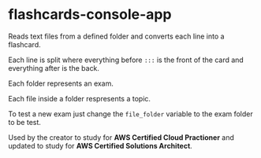 # flashcards-console-app

Reads text files from a defined folder and converts each line into a flashcard.

Each line is split where everything before `:::` is the front of the card and everything after is the back.

Each folder represents an exam.

Each file inside a folder respresents a topic.

To test a new exam just change the `file_folder` variable to the exam folder to be test.

Used by the creator to study for **AWS Certified Cloud Practioner** and updated to study for **AWS Certified Solutions Architect**.
